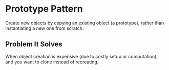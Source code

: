 # Prototype Pattern

Create new objects by copying an existing object (a prototype), rather than instantiating a new one from scratch.

## Problem It Solves

When object creation is expensive (due to costly setup or computation), and you want to clone instead of recreating.
